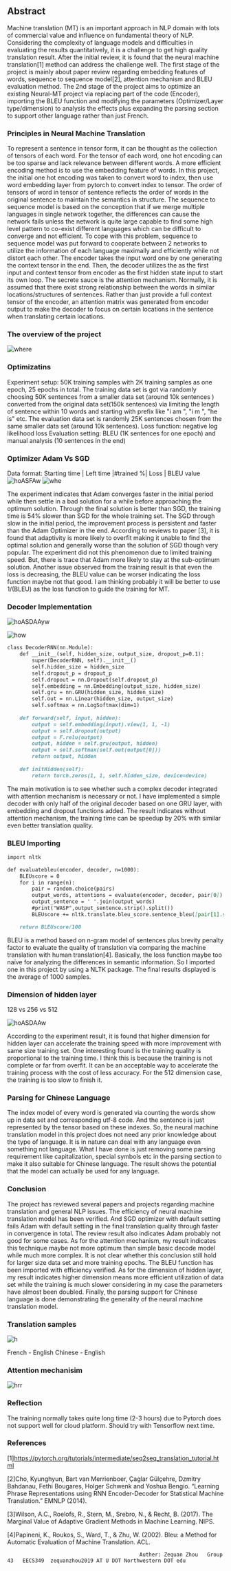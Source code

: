 ## Abstract

Machine translation (MT) is an important approach in NLP domain with lots of commercial value and influence on fundamental theory of NLP. Considering the complexity of language models and difficulties in evaluating the results quantitatively, it is a challenge to get high quality translation result. After the initial review, it is found that the neural machine translation[1] method can address the challenge well. The first stage of the project is mainly about paper review regarding embedding features of words, sequence to sequence model[2], attention mechanism and BLEU evaluation method. The 2nd stage of the project aims to optimize an existing Neural-MT project via replacing part of the code (Encoder), importing the BLEU function and modifying the parameters (Optimizer/Layer type/dimension) to analysis the effects plus expanding the parsing section to support other language rather than just French. 


### Principles in Neural Machine Translation 

To represent a sentence in tensor form, it can be thought as the collection of tensors of each word. For the tensor of each word, one hot encoding can be too sparse and lack relevance between different words. A more efficient encoding method is to use the embedding feature of words. In this project, the initial one hot encoding was taken to convert word to index, then use word embedding layer from pytorch to convert index to tensor. The order of tensors of word in tensor of sentence reflects the order of words in the original sentence to maintain the semantics in structure. 
The sequence to sequence model is based on the conception that if we merge multiple languages in single network together, the differences can cause the network fails unless the network is quite large capable to find some high level pattern to co-exist different languages which can be difficult to converge and not efficient. To cope with this problem, sequence to sequence model was put forward to cooperate between 2 networks to utilize the information of each language maximally and efficiently while not distort each other. The encoder takes the input word one by one generating the context tensor in the end. Then, the decoder utilizes the <SOS> as the first input and context tensor from encoder as the first hidden state input to start its own loop. 
The secrete sauce is the attention mechanism. Normally, it is assumed that there exist strong relationship between the words in similar locations/structures of sentences. Rather than just provide a full context tensor of the encoder, an attention matrix was generated from encoder output to make the decoder to focus on certain locations in the sentence when translating certain locations. 


### The overview of the project
![where](https://lh3.googleusercontent.com/-fR3DLfVIFTE/WyD1tV-tQwI/AAAAAAAAANU/WmyizXNpIz8lvycLbuJOsa1iDPtESi71wCL0BGAs/w663-d-h802-n-rw/Untitled%2BDiagram%2B%25282%2529.png)


### Optimizatins 
Experiment setup: 50K training samples with 2K training samples as one epoch, 25 epochs in total. 
The training data set is got via randomly choosing 50K sentences  from a smaller data set (around 10k sentences ) converted from the original data set(150k sentences) via limiting the length of sentence within 10 words and starting with prefix like  "i am ", "i m ", "he is" etc. The evaluation data set is randomly 25K sentences chosen from the same smaller data set (around 10k sentences). 
Loss function: negative log likelihood loss 
Evaluation setting: BLEU (1K sentences for one epoch) and manual analysis (10 sentences in the end)

### Optimizer Adam Vs SGD
Data format: Starting time | Left time |#trained  %| Loss | BLEU value
![hoASFAw](https://lh3.googleusercontent.com/-6zbPJam5FLo/WyDtyuSTO6I/AAAAAAAAALE/wTKZXGrhv0A-PeSGJK0m-y_ruTJ98ISXQCL0BGAs/w663-d-h364-n-rw/SGDADAM.PNG)
![whe](https://lh3.googleusercontent.com/-H0TiBwPpfn0/WyA1n_z-zPI/AAAAAAAAAGc/4cEr6MZoKKozKhezJIdEjrofFKtLe2gwwCL0BGAs/w663-d-h277-n-rw/adam.PNG)

The experiment indicates that Adam converges faster in the initial period while then settle in a bad solution for a while before approaching the optimum solution. Through the final solution is better than SGD, the training time is 54% slower than SGD for the whole training set. The SGD through slow in the initial period, the improvement process is persistent and faster than the Adam Optimizer in the end. According to reviews to paper [3], it is found that adaptivity is more likely to overfit making it unable to find the optimal solution and generally worse than the solution of SGD though very popular. The experiment did not this phenomenon due to limited training speed. But, there is trace that Adam more likely to stay at the sub-optimum solution. 
Another issue observed from the training result is that even the loss is decreasing, the BLEU value can be worser indicating the loss function maybe not that good. I am thinking probably it will be better to use 1/(BLEU) as the loss function to guide the training for MT. 


### Decoder Implementation 
![hoASDAAyw](https://lh3.googleusercontent.com/-JTiACwglR1M/WyDy8HZ3cMI/AAAAAAAAAME/Lsu8w1K5FW0ywRbA_m5NqAUk7oWrh52RACL0BGAs/w663-d-h365-n-rw/yyyyyyyyyyyyy.PNG)

![how](https://lh3.googleusercontent.com/-rghISEoADVA/WyA1rbqxwNI/AAAAAAAAAGw/8k3WKRgZ01UnntFQdVknnGGFUoeGYZ_uwCL0BGAs/w663-d-h285-n-rw/decoder.PNG)

```markdown
class DecoderRNN(nn.Module):
    def __init__(self, hidden_size, output_size, dropout_p=0.1):
        super(DecoderRNN, self).__init__()
        self.hidden_size = hidden_size
        self.dropout_p = dropout_p
        self.dropout = nn.Dropout(self.dropout_p)
        self.embedding = nn.Embedding(output_size, hidden_size)
        self.gru = nn.GRU(hidden_size, hidden_size)
        self.out = nn.Linear(hidden_size, output_size)
        self.softmax = nn.LogSoftmax(dim=1)
        
    def forward(self, input, hidden):
        output = self.embedding(input).view(1, 1, -1)
        output = self.dropout(output)
        output = F.relu(output)
        output, hidden = self.gru(output, hidden)
        output = self.softmax(self.out(output[0]))
        return output, hidden
        
    def initHidden(self):
        return torch.zeros(1, 1, self.hidden_size, device=device)

```

The main motivation is to see whether such a complex decoder integrated with attention mechanism is necessary or not. I have implemented a simple decoder with only half of the original decoder based on one GRU layer, with embedding and dropout functions added. The result indicates without attention mechanism, the training time can be speedup by 20% with similar even better translation quality. 


### BLEU Importing 
```markdown
import nltk

def evaluatebleu(encoder, decoder, n=1000):
    BLEUscore = 0
    for i in range(n):
        pair = random.choice(pairs)
        output_words, attentions = evaluate(encoder, decoder, pair[0])
        output_sentence = ' '.join(output_words)
        #print("WASP",output_sentence.strip().split())
        BLEUscore += nltk.translate.bleu_score.sentence_bleu([pair[1].strip().split()], output_sentence.strip().split())

    return BLEUscore/100

```
BLEU is a method based on n-gram model of sentences plus brevity penalty factor to evaluate the quality of translation via comparing the machine translation with human translation[4]. Basically, the loss function maybe too naïve for analyzing the differences in semantic information. So I imported one in this project by using a NLTK package. The final results displayed is the average of 1000 samples. 

###  Dimension of hidden layer 
128 vs 256 vs 512 

![hoASDAAw](https://lh3.googleusercontent.com/-aLOAjj3OHhc/WyDtgaT6DYI/AAAAAAAAAKY/sW0wp3SYQp41y4tvFPp9_b5DxkRe1T4OwCL0BGAs/w663-d-h270-n-rw/DIMENSSSSSSSSSSSS.PNG)

According to the experiment result, it is found that higher dimension for hidden layer can accelerate the training speed with more improvement with same size training set. One interesting found is the training quality is proportional to the training time. I think this is because the training is not complete or far from overfit. It can be an acceptable way to accelerate the training process with the cost of less accuracy. For the 512 dimension case, the training is too slow to finish it. 

### Parsing for Chinese Language
The index model of every word is generated via counting the words show up in data set and corresponding utf-8 code. And the sentence is just represented by the tensor based on these indexes. So, the neural machine translation model in this project does not need any prior knowledge about the type of language. It is in nature can deal with any language even something not language. What I have done is just removing some parsing requirement like capitalization, special symbols etc in the parsing section to make it also suitable for Chinese language. The result shows the potential that the model can actually be used for any language. 

### Conclusion
The project has reviewed several papers and projects regarding machine translation and general NLP issues. The efficiency of neural machine translation model has been verified. And SGD optimizer with default setting fails Adam with default setting in the final translation quality through faster in convergence in total. The review result also indicates Adam probably not good for some cases. As for the attention mechanism, my result indicates this technique maybe not more optimum than simple basic decode model while much more complex. It is not clear whether this conclusion still hold for larger size data set and more training epochs. The BLEU function has been imported with efficiency verified. As for the dimension of hidden layer, my result indicates higher dimension means more efficient utilization of data set while the training is much slower considering in my case the parameters have almost been doubled. Finally, the parsing support for Chinese language is done demonstrating the generality of the neural machine translation model. 

### Translation samples 
![h](https://lh3.googleusercontent.com/-C4D9CgLZT18/WyA44n4TvAI/AAAAAAAAAHo/0cidm4k10D88-F_FPXaS8-e8n6jqQ_wFwCL0BGAs/w663-d-h452-n-rw/ABC.PNG)

French - English                                   Chinese - English

### Attention mechanisim 
![hrr](https://lh3.googleusercontent.com/-9etlTBhjPak/WyCidqf5F-I/AAAAAAAAAIk/t1k-1xjA_gIuHNrqM7cobizaGt2RHhFfwCJoC/w663-h290-n-rw/111111.PNG)

### Reflection 
The training normally takes quite long time (2-3 hours) due to Pytorch does not support well for cloud platform. Should try with Tensorflow next time. 


### References
[1]https://pytorch.org/tutorials/intermediate/seq2seq_translation_tutorial.html

[2]Cho, Kyunghyun, Bart van Merrienboer, Çaglar Gülçehre, Dzmitry Bahdanau, Fethi Bougares, Holger Schwenk and Yoshua Bengio. “Learning Phrase Representations using RNN Encoder-Decoder for Statistical Machine Translation.” EMNLP (2014).

[3]Wilson, A.C., Roelofs, R., Stern, M., Srebro, N., & Recht, B. (2017). The Marginal Value of Adaptive Gradient Methods in Machine Learning. NIPS.

[4]Papineni, K., Roukos, S., Ward, T., & Zhu, W. (2002). Bleu: a Method for Automatic Evaluation of Machine Translation. ACL.

                                               Auther: Zequan Zhou   Group 43   EECS349  zequanzhou2019 AT U DOT Northwestern DOT edu
